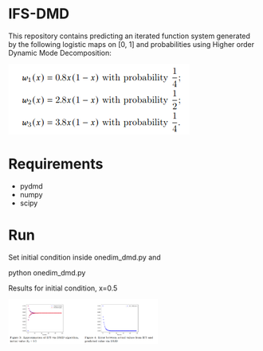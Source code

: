 # IFS-DMD

This repository contains predicting an iterated function system generated by the following logistic maps on [0, 1] and probabilities using Higher order Dynamic Mode Decomposition:

![alt text](ifs.png)

# Requirements

* pydmd
* numpy 
* scipy

# Run

Set initial condition inside onedim_dmd.py and

python onedim_dmd.py


Results for initial condition, x=0.5

<img
  src="resutls.png"
  alt="Alt text"
  title="Optional title"
  style="display: inline-block; margin: 0 auto; max-width: 300px">
